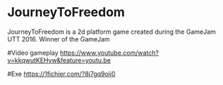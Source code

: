 # JourneyToFreedom
JourneyToFreedom is a 2d platform game created during the GameJam UTT 2016. Winner of the GameJam

#Video gameplay
https://www.youtube.com/watch?v=kkqwutKEHyw&feature=youtu.be

#Exe
https://1fichier.com/?8j7gq9oij0